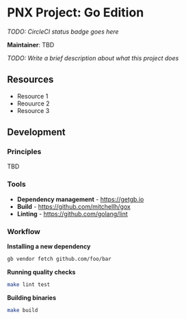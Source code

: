 PNX Project: Go Edition
=======================

*TODO: CircleCI status badge goes here*

**Maintainer**: TBD

*TODO: Write a brief description about what this project does*

## Resources

* Resource 1
* Reouurce 2
* Resource 3

## Development

### Principles

TBD

### Tools

* **Dependency management** - https://getgb.io
* **Build** - https://github.com/mitchellh/gox
* **Linting** - https://github.com/golang/lint

### Workflow

**Installing a new dependency**

```bash
gb vendor fetch github.com/foo/bar
```

**Running quality checks**

```bash
make lint test
```

**Building binaries**

```bash
make build
```
